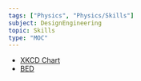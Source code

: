 ```yaml
---
tags: ["Physics", "Physics/Skills"]
subject: DesignEngineering
topic: Skills
type: "MOC"
---
```

 
 - [XKCD Chart](https://xkcd.com/radiation/)
 - [BED](https://en.wikipedia.org/wiki/Banana_equivalent_dose)